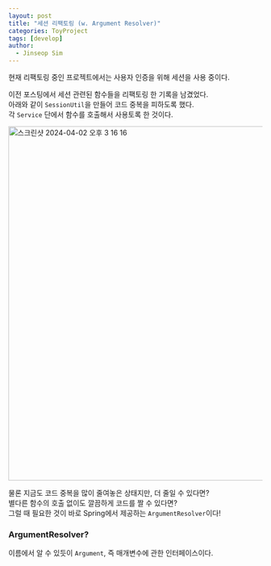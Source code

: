 ```yaml
---
layout: post
title: "세션 리팩토링 (w. Argument Resolver)"
categories: ToyProject
tags: [develop]
author:
  - Jinseop Sim
---
```

현재 리팩토링 중인 프로젝트에서는 사용자 인증을 위해 세션을 사용 중이다.  

이전 포스팅에서 세션 관련된 함수들을 리팩토링 한 기록을 남겼었다.  
아래와 같이 ```SessionUtil```을 만들어 코드 중복을 피하도록 했다.  
각 ```Service``` 단에서 함수를 호출해서 사용토록 한 것이다.  

<img width="703" alt="스크린샷 2024-04-02 오후 3 16 16" src="https://github.com/Jinseop-Sim/Jinseop-Sim.github.io/assets/71700079/9133a4f2-2170-4331-9e62-283d11c32e93">  

물론 지금도 코드 중복을 많이 줄여놓은 상태지만, 더 줄일 수 있다면?  
별다른 함수의 호출 없이도 깔끔하게 코드를 짤 수 있다면?  
그럴 때 필요한 것이 바로 Spring에서 제공하는 ```ArgumentResolver```이다!  

### ArgumentResolver?
이름에서 알 수 있듯이 ```Argument```, 즉 매개변수에 관한 인터페이스이다.  
